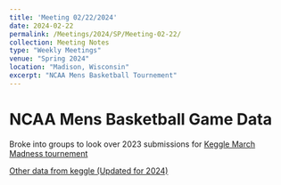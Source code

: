 ```yaml
---
title: 'Meeting 02/22/2024'
date: 2024-02-22
permalink: /Meetings/2024/SP/Meeting-02-22/
collection: Meeting Notes
type: "Weekly Meetings"
venue: "Spring 2024"
location: "Madison, Wisconsin"
excerpt: "NCAA Mens Basketball Tournement"
---
```


NCAA Mens Basketball Game Data 
======== 

Broke into groups to look over 2023 submissions for [Keggle March Madness tournement](https://www.kaggle.com/competitions/march-machine-learning-mania-2023/leaderboard)

[Other data from keggle (Updated for 2024)](https://www.kaggle.com/datasets/nishaanamin/march-madness-data)
